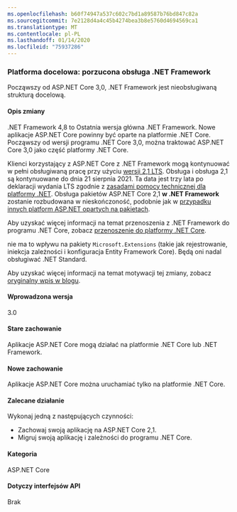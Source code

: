 ```yaml
---
ms.openlocfilehash: b60f74947a537c602c7bd1a89587b76bd847c82a
ms.sourcegitcommit: 7e2128d4a4c45b4274bea3b8e5760d4694569ca1
ms.translationtype: MT
ms.contentlocale: pl-PL
ms.lasthandoff: 01/14/2020
ms.locfileid: "75937286"
---
```

### <a name="target-framework-net-framework-support-dropped"></a>Platforma docelowa: porzucona obsługa .NET Framework

Począwszy od ASP.NET Core 3,0, .NET Framework jest nieobsługiwaną strukturą docelową.

#### <a name="change-description"></a>Opis zmiany

.NET Framework 4,8 to Ostatnia wersja główna .NET Framework. Nowe aplikacje ASP.NET Core powinny być oparte na platformie .NET Core. Począwszy od wersji programu .NET Core 3,0, można traktować ASP.NET Core 3,0 jako część platformy .NET Core.

Klienci korzystający z ASP.NET Core z .NET Framework mogą kontynuować w pełni obsługiwaną pracę przy użyciu [wersji 2,1 LTS](https://www.microsoft.com/net/download/dotnet-core/2.1). Obsługa i obsługa 2,1 są kontynuowane do dnia 21 sierpnia 2021. Ta data jest trzy lata po deklaracji wydania LTS zgodnie z [zasadami pomocy technicznej dla platformy .NET](https://www.microsoft.com/net/platform/support-policy). Obsługa pakietów ASP.NET Core 2,1 **w .NET Framework** zostanie rozbudowana w nieskończoność, podobnie jak w [przypadku innych platform ASP.NET opartych na pakietach](https://dotnet.microsoft.com/platform/support/policy/aspnet).

Aby uzyskać więcej informacji na temat przenoszenia z .NET Framework do programu .NET Core, zobacz [przenoszenie do platformy .NET Core](~/docs/core/porting/index.md).

nie ma to wpływu na pakiety `Microsoft.Extensions` (takie jak rejestrowanie, iniekcja zależności i konfiguracja Entity Framework Core). Będą oni nadal obsługiwać .NET Standard.

Aby uzyskać więcej informacji na temat motywacji tej zmiany, zobacz [oryginalny wpis w blogu](https://devblogs.microsoft.com/aspnet/a-first-look-at-changes-coming-in-asp-net-core-3-0/).

#### <a name="version-introduced"></a>Wprowadzona wersja

3.0

#### <a name="old-behavior"></a>Stare zachowanie

Aplikacje ASP.NET Core mogą działać na platformie .NET Core lub .NET Framework.

#### <a name="new-behavior"></a>Nowe zachowanie

Aplikacje ASP.NET Core można uruchamiać tylko na platformie .NET Core.

#### <a name="recommended-action"></a>Zalecane działanie

Wykonaj jedną z następujących czynności:

- Zachowaj swoją aplikację na ASP.NET Core 2,1.
- Migruj swoją aplikację i zależności do programu .NET Core.

#### <a name="category"></a>Kategoria

ASP.NET Core

#### <a name="affected-apis"></a>Dotyczy interfejsów API

Brak

<!-- 

#### Affected APIs

Not detectable via API analysis

-->
